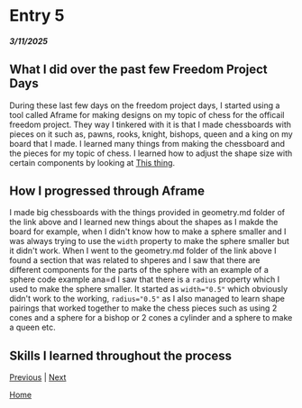 # Entry 5
##### 3/11/2025

## What I did over the past few Freedom Project Days
During these last few days on the freedom project days, I started using a tool called Aframe for making designs on my topic of chess for the officail freedom project. They way I tinkered with it is that I made chessboards with pieces on it such as, pawns, rooks, knight, bishops, queen and a king on my board that I made. I learned many things from making the chessboard and the pieces for my topic of chess. I learned how to adjust the shape size with certain components by looking at [This thing](https://github.com/aframevr/aframe/blob/master/docs/components/geometry.md).

## How I progressed through Aframe
I made big chessboards with the things provided in geometry.md folder of the link above and I learned new things about the shapes as I makde the board for example, when I didn't know how to make a sphere smaller and I was always trying to use the `width` property to make the sphere smaller but it didn't work. When I went to the geometry.md folder of the link above I found a section that was related to shperes and I saw that there are different components for the parts of the sphere with an example of a sphere code example ana=d I saw that there is a `radius` property which I used to make the sphere smaller. It started as `width="0.5"` which obviously didn't work to the working, `radius="0.5"` as I also managed to learn shape pairings that worked together to make the chess pieces such as using 2 cones and a sphere for a bishop or 2 cones a cylinder and a sphere to make a queen etc.

## Skills I learned throughout the process

[Previous](entry04.md) | [Next](entry06.md)

[Home](../README.md)
